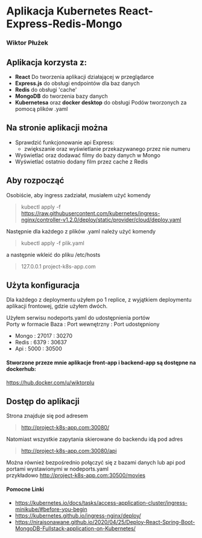 # Aplikacja Kubernetes React-Express-Redis-Mongo
### Wiktor Płużek
## Aplikacja korzysta z: #
- **React** Do tworzenia aplikacji działającej w przeglądarce
- **Express.js** do obsługi endpointów dla baz danych
- **Redis** do obsługi 'cache'
- **MongoDB** do tworzenia bazy danych
- **Kubernetesa** oraz **docker desktop** do obsługi Podów tworzonych za pomocą plików .yaml

## Na stronie aplikacji można ##
- Sprawdzić funkcjonowanie api Express:
    - zwiększanie oraz wyświetlanie przekazywanego przez nie numeru
- Wyświetlać oraz dodawać filmy do bazy danych w Mongo
- Wyświetlać ostatnio dodany film przez cache z Redis

## Aby rozpocząć ##

Osobiście, aby ingress zadziałał, musiałem użyć komendy
> kubectl apply -f https://raw.githubusercontent.com/kubernetes/ingress-nginx/controller-v1.2.0/deploy/static/provider/cloud/deploy.yaml

Następnie dla każdego z plików .yaml należy użyć komendy
> kubectl apply -f plik.yaml

a następnie wkleić do pliku /etc/hosts
> 127.0.0.1 project-k8s-app.com




## Użyta konfiguracja
Dla każdego z deploymentu użyłem po 1 replice, z wyjątkiem deploymentu aplikacji frontowej, gdzie użyłem dwóch.  

Użyłem serwisu nodeports.yaml do udostępnienia portów  
Porty w formacie Baza : Port wewnętrzny : Port udostępniony
- Mongo : 27017 : 30270
- Redis : 6379 : 30637
- Api : 5000 : 30500

#### Stworzone przeze mnie aplikacje front-app i backend-app są dostępne na dockerhub:
https://hub.docker.com/u/wiktorplu

## Dostęp do aplikacji
Strona znajduje się pod adresem
>http://project-k8s-app.com:30080/

Natomiast wszystkie zapytania skierowane do backendu idą pod adres
> http://project-k8s-app.com:30080/api

Można również bezpośrednio połączyć się z bazami danych lub api pod portami wystawionymi w nodeports.yaml  
przykładowo http://project-k8s-app.com:30500/movies


#### Pomocne Linki ####
- https://kubernetes.io/docs/tasks/access-application-cluster/ingress-minikube/#before-you-begin
- https://kubernetes.github.io/ingress-nginx/deploy/
- https://nirajsonawane.github.io/2020/04/25/Deploy-React-Spring-Boot-MongoDB-Fullstack-application-on-Kubernetes/
